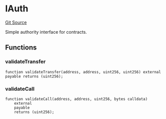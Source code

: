 # IAuth
[Git Source](https://github.com/Moloch-Mystics/dagon/blob/b2989fed9dbd3d5acc65a68f3f1f2d0fe58b892b/src/Dagon.sol)

Simple authority interface for contracts.


## Functions
### validateTransfer


```solidity
function validateTransfer(address, address, uint256, uint256) external payable returns (uint256);
```

### validateCall


```solidity
function validateCall(address, address, uint256, bytes calldata)
    external
    payable
    returns (uint256);
```

